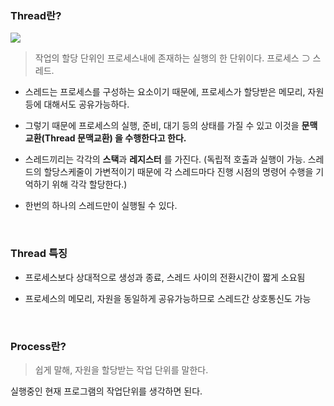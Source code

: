 ### Thread란?

![](https://images.velog.io/images/finelinefe/post/ae62f266-4708-4ae2-81b7-95ccbcf40352/Screenshot%202020-12-22%20at%202.49.10.png)

> 작업의 할당 단위인 프로세스내에 존재하는 실행의 한 단위이다. 프로세스 ⊃ 스레드. 

- 스레드는 프로세스를 구성하는 요소이기 때문에, 프로세스가 할당받은 메모리, 자원 등에 대해서도 공유가능하다.

- 그렇기 때문에 프로세스의 실행, 준비, 대기 등의 상태를 가질 수 있고 이것을 **문맥교환(Thread 문맥교환) 을 수행한다고 한다.**

- 스레드끼리는 각각의 **스택**과 **레지스터** 를 가진다.
(독립적 호출과 실행이 가능. 스레드의 할당스케줄이 가변적이기 때문에 각 스레드마다 진행 시점의 명령어 수행을 기억하기 위해 각각 할당한다.)

- 한번의 하나의 스레드만이 실행될 수 있다.


<br />

### Thread 특징

- 프로세스보다 상대적으로 생성과 종료, 스레드 사이의 전환시간이 짧게 소요됨

- 프로세스의 메모리, 자원을 동일하게 공유가능하므로 스레드간 상호통신도 가능

<br />

### Process란?

> 쉽게 말해, 자원을 할당받는 작업 단위를 말한다.

실행중인 현재 프로그램의 작업단위를 생각하면 된다.



<br />
